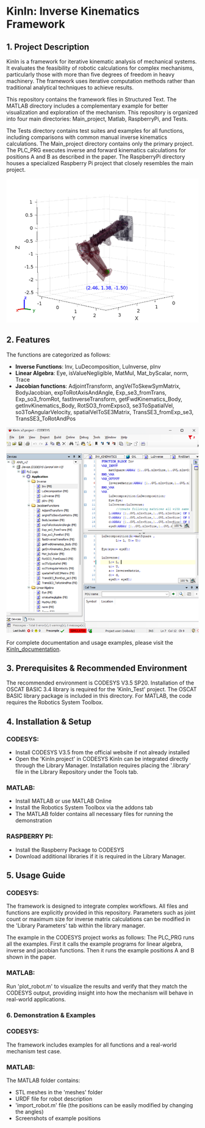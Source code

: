 # KinIn: Inverse Kinematics Framework

## **1. Project Description**  
KinIn is a framework for iterative kinematic analysis of mechanical systems. It evaluates the feasibility of robotic calculations for complex mechanisms, particularly those with more than five degrees of freedom in heavy machinery. The framework uses iterative computation methods rather than traditional analytical techniques to achieve results.

This repository contains the framework files in Structured Text. The MATLAB directory includes a complementary example for better visualization and exploration of the mechanism.
This repository is organized into four main directories: Main_project, Matlab, RaspberryPi, and Tests.


The Tests directory contains test suites and examples for all functions, including comparisons with common manual inverse kinematics calculations. 
The Main_project directory contains only the primary project. The PLC_PRG executes inverse and forward kinematics calculations for positions A and B as described in the paper.
The RaspberryPi directory houses a specialized Raspberry Pi project that closely resembles the main project.

![image_alt](https://github.com/Yoyiberto/InverseKinematics_v1/blob/7eb6727532a3a3b13815fd998045cfedd0f3ad9d/Matlab/robot_plot.png)

## **2. Features**  
The functions are categorized as follows:

- **Inverse Functions**: Inv, LuDecomposition, LuInverse, pInv
- **Linear Algebra**: Eye, isValueNegligible, MatMul, Mat_byScalar, norm, Trace
- **Jacobian functions**: AdjointTransform, angVelToSkewSymMatrix, BodyJacobian, expToRotAxisAndAngle, Exp_se3_fromTrans, Exp_so3_fromRot, fastInverseTransform, getFwdKinematics_Body, getInvKinematics_Body, RotSO3_fromExpso3, se3ToSpatialVel, so3ToAngularVelocity, spatialVelToSE3Matrix, TransSE3_fromExp_se3, TransSE3_ToRotAndPos

![image_alt](https://github.com/Yoyiberto/InverseKinematics_v1/blob/b4520f9d2a56410a5587972f90c99d417a006dca/IDE.png)

For complete documentation and usage examples, please visit the [KinIn_documentation](https://yoyiberto.github.io/KinIn_documentation/).

## **3. Prerequisites & Recommended Environment**  
The recommended environment is CODESYS V3.5 SP20.
Installation of the OSCAT BASIC 3.4 library is required for the 'KinIn_Test' project. The OSCAT BASIC library package is included in this directory.
For MATLAB, the code requires the Robotics System Toolbox. 
## **4. Installation & Setup**  
### CODESYS:
- Install CODESYS V3.5 from the official website if not already installed
- Open the 'KinIn.project' in CODESYS
KinIn can be integrated directly through the Library Manager. Installation requires placing the '.library' file in the Library Repository under the Tools tab.
### MATLAB:
- Install MATLAB or use MATLAB Online
- Install the Robotics System Toolbox via the addons tab
- The MATLAB folder contains all necessary files for running the demonstration
### RASPBERRY PI:
- Install the Raspberry Package to CODESYS
- Download additional libraries if it is required in the Library Manager.
## **5. Usage Guide**  
### CODESYS: 
The framework is designed to integrate complex workflows. All files and functions are explicitly provided in this repository. 
Parameters such as joint count or maximum size for inverse matrix calculations can be modified in the 'Library Parameters' tab within the library manager.

The example in the CODESYS project works as follows:
The PLC_PRG runs all the examples. First it calls the example programs for linear algebra, inverse and jacobian functions. Then it runs the example positions A and B shown in the paper.

### MATLAB: 
Run 'plot_robot.m' to visualize the results and verify that they match the CODESYS output, providing insight into how the mechanism will behave in real-world applications.

### **6. Demonstration & Examples**  
### CODESYS:
The framework includes examples for all functions and a real-world mechanism test case.
### MATLAB:
The MATLAB folder contains:

- STL meshes in the 'meshes' folder
- URDF file for robot description
- 'import_robot.m' file (the positions can be easily modified by changing the angles)
- Screenshots of example positions
